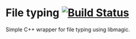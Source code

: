 # File typing [![Build Status](https://travis-ci.org/ThibsG/file_typing.svg?branch=master)](https://travis-ci.org/ThibsG/file_typing)


Simple C++ wrapper for file typing using libmagic.
